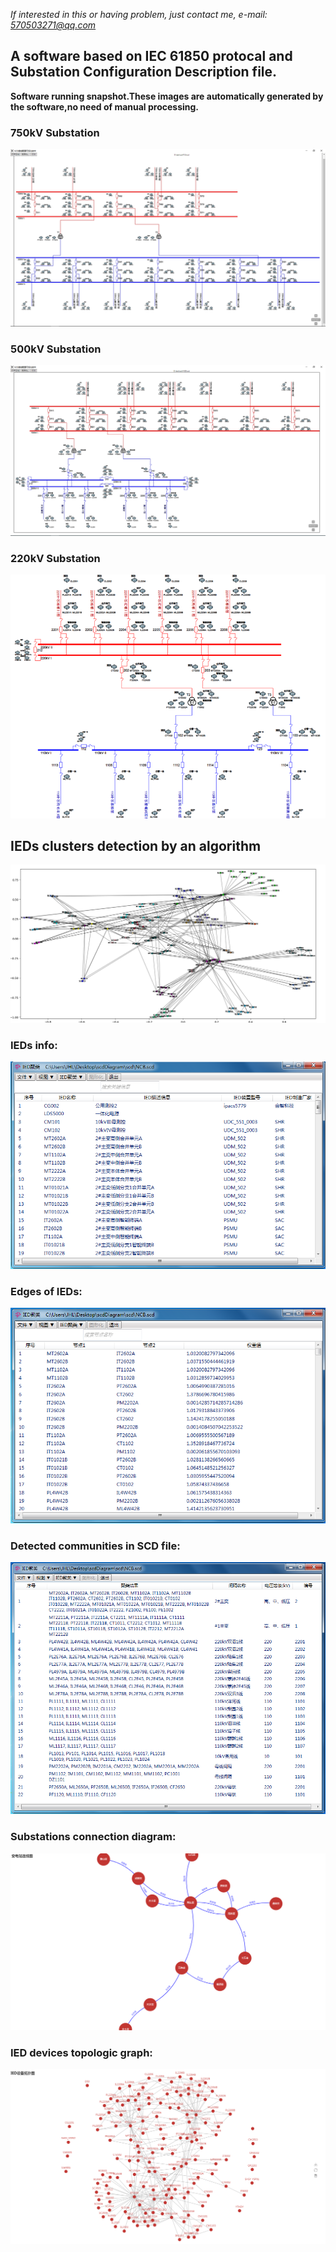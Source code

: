 *If interested in this or having problem, just contact me, e-mail: 570503271@qq.com*
## A software based on IEC 61850 protocal and Substation Configuration Description file.
**Software running snapshot.These images are automatically generated by the software,no need of manual processing.**

### 750kV Substation
![1.png](./1.PNG)

### 500kV Substation
![demo.png](./demo.PNG)
### 220kV Substation
![220kV.png](./220kV.PNG)


## IEDs clusters detection by an algorithm
![topologic_graph](./demo2.png)

### IEDs info:
![ieds_info](./analysis_1.PNG)

### Edges of IEDs:
![ieds_info](./analysis_2.PNG)

### Detected communities in SCD file:
![ieds_info](./analysis_4.PNG)

### Substations connection diagram:
![substation_connection](./substations.PNG)

### IED devices topologic graph:
![topologic_graph](./IEDs.PNG)
